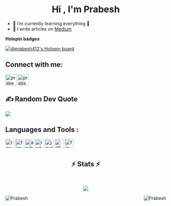 <h1 align="center"><b>Hi , I'm Prabesh </b></h1>


- 🌱 I’m currently learning everything 🤣
- 📝 I write articles on [Medium](https://medium.com/@pbakhrel5)

<strong>Holopin badges</strong>

[![@prabesh412's Holopin board](https://holopin.me/prabesh412)](https://holopin.io/@prabesh412)



## <b>Connect with me:</b>
[<img align="left" alt="prabesh | LinkedIn" width="35px" color="white" src="https://cdn.jsdelivr.net/npm/simple-icons@v3/icons/facebook.svg" />][facebook] 
[<img align="left" alt="prabesh | Instagram" width="35px" src="https://cdn.jsdelivr.net/npm/simple-icons@v3/icons/instagram.svg"/>][instagram]

<br />
<br />

## <b>✍️ Random Dev Quote</b>
![](https://quotes-github-readme.vercel.app/api?type=horizontal&theme=tokyonight)
<br>

## <b>Languages and Tools :</b>

<img align="left" alt="react" width="28px" src="https://cdn.icon-icons.com/icons2/2108/PNG/512/react_icon_130845.png" />

<img align="left" alt="firebase" width="28px" src="https://cdn.icon-icons.com/icons2/2107/PNG/512/file_type_firebase_icon_130606.png"/>

<img align="left" alt="android" width="28px" src="https://cdn.icon-icons.com/icons2/3053/PNG/512/android_studio_alt_macos_bigsur_icon_190395.png" />

<img align="left" alt="redux" width="28px" src="https://cdn.icon-icons.com/icons2/2415/PNG/512/redux_original_logo_icon_146365.png" />

<img align="left" alt="javascript" width="28px" src="https://cdn.icon-icons.com/icons2/2108/PNG/512/javascript_icon_130900.png" />

<img align='left' alt='git' width='28px' src="https://cdn.jsdelivr.net/gh/devicons/devicon@latest/icons/git/git-original.svg" />

<img align="left" alt="figma" width="28px" src="https://cdn.jsdelivr.net/gh/devicons/devicon@latest/icons/figma/figma-original.svg" />





[instagram]: https://www.instagram.com/prabesh.bakhrel5/

[facebook]: https://www.facebook.com/prabesh.bakhrel.9/
<br />
<br />


<h2 align="center">⚡ Stats ⚡</h2>
<br>
<!-- <p align=center> -->
  <div align=center>

![](https://github-readme-streak-stats.herokuapp.com/?user=5Prabesh&theme=tokyonight&hide_border=false)
  </div>
  
<img align="right" src="https://github-readme-stats.vercel.app/api?username=5Prabesh&show_icons=true&locale=en&theme=tokyonight" alt="Prabesh"/> 
<img align="center" src="https://github-readme-stats.vercel.app/api/top-langs?username=5Prabesh&show_icons=true&locale=en&layout=compact&theme=tokyonight" alt="Prabesh"/>


<br />


